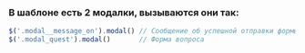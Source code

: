 ### В шаблоне есть 2 модалки, вызываются они так:

```javascript
$('.modal__message_on').modal() // Сообщение об успешной отправки формы
$('.modal_quest').modal()       // Форма вопроса   
```